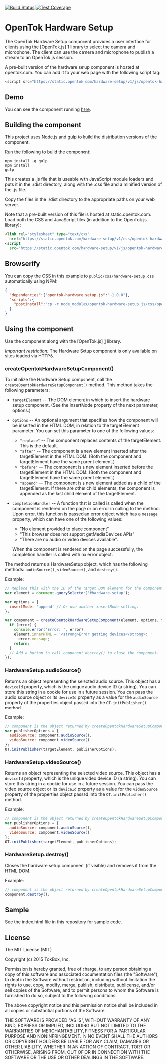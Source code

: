 [![Build Status](https://travis-ci.org/opentok/opentok-hardware-setup.js.svg)](https://travis-ci.org/opentok/opentok-hardware-setup.js)
[![Test Coverage](https://codeclimate.com/github/opentok/opentok-hardware-setup.js/badges/coverage.svg)](https://codeclimate.com/github/opentok/opentok-hardware-setup.js/coverage)

OpenTok Hardware Setup
======================

The OpenTok Hardware Setup component provides a user interface for clients
using the [OpenTok.js] [1] library to select the camera and microphone. The
client can use the camera and microphone to publish a stream to an OpenTok.js
session.

A pre-built version of the hardware setup component is hosted at opentok.com.
You can add it to your web page with the following script tag:

```js
<script src="https://static.opentok.com/hardware-setup/v1/js/opentok-hardware-setup.min.js"></script>
```

Demo
----

You can see the component running [here](https://opentok.github.io/opentok-hardware-setup.js/).

Building the component
----------------------

This project uses [Node.js][2] and [gulp][3] to build the distribution
versions of the component.

Run the following to build the component:

    npm install -g gulp
    npm install
    gulp

This creates a .js file that is useable with JavaScript module loaders and
puts it in the ./dist directory, along with the .css file and a minified version
of the .js file.

Copy the files in the ./dist directory to the appropriate paths on your
web server.

Note that a pre-built version of this file is hosted at static.opentok.com.
Load both the CSS and JavaScript files (in addition to the OpenTok.js library):

```html
<link rel="stylesheet" type="text/css"
  href="https://static.opentok.com/hardware-setup/v1/css/opentok-hardware-setup.css">
<script
  src="https://static.opentok.com/hardware-setup/v1/js/opentok-hardware-setup.js"></script>
```

Browserify
----------

You can copy the CSS in this example to `public/css/hardware-setup.css`
automatically using NPM:

```json
{
  "dependencies":{"opentok-hardware-setup.js":"~1.0.0"},
  "scripts":{
    "postinstall":"cp -r node_modules/opentok-hardware-setup.js/css/opentok-hardware-setup.css public/css/opentok-hardware-setup.css"
  }
}
```

Using the component
-------------------

Use the component along with the [OpenTok.js] [1] library.

*Important restriction:* The Hardware Setup component is only available on sites loaded
via HTTPS.

### createOpentokHardwareSetupComponent()

To initialize the Hardware Setup component, call the
`createOpentokHardwareSetupComponent()` method. This method takes the following
parameters:

* `targetElement` -- The DOM element in which to insert the hardware setup
component. (See the insertMode property of the next parameter, options.)

* `options` -- An optional argument that specifies how the component will be
inserted in the HTML DOM, in relation to the targetElement parameter. You can
set this parameter to one of the following values:

  * `"replace"` -- The component replaces contents of the targetElement. This is
the default.
  * `"after"` -- The component is a new element inserted after the targetElement in
the HTML DOM. (Both the component and targetElement have the same parent
element.)
  * `"before"` -- The component is a new element inserted before the targetElement
in the HTML DOM. (Both the component and targetElement have the same parent
element.)
  * `"append"` -- The component is a new element added as a child of the
targetElement. If there are other child elements, the component is appended as
the last child element of the targetElement.

* `completionHandler` -- A function that is called is called when the component
is rendered on the page or on error in calling to the method. Upon error, this
function is passed an error object which has a `message` property, which can
have one of the following values:

  * "No element provided to place component"
  * "This browser does not support getMediaDevices APIs"
  * "There are no audio or video devices available".

  When the component is rendered on the page successfully, the completion
  handler is called with no error object.

The method returns a HardwareSetup object, which has the following methods:
`audioSource()`, `videoSource()`, and `destroy()`.

Example:

```javascript
// Replace this with the ID of the target DOM element for the component
var element = document.querySelector('#hardware-setup');

var options = {
  insertMode: 'append' // Or use another insertMode setting.
};

var component = createOpentokHardwareSetupComponent(element, options, function(error) {
  if (error) {
    console.error('Error: ', error);
    element.innerHTML = '<strong>Error getting devices</strong>: '
      error.message;
    return;
  }
  // Add a button to call component.destroy() to close the component.
});
```

### HardwareSetup.audioSource()

Returns an object representing the selected audio source. This object has a
`deviceId` property, which is the unique audio device ID (a string). You can
store this string in a cookie for use in a future session. You can pass the
audio source object or its `deviceId` property as a value for the `audioSource`
property of the properties object passed into the `OT.initPublisher()` method.

Example:

```javascript
// component is the object returned by createOpentokHardwareSetupComponent()
var publisherOptions = {
  audioSource: component.audioSource(),
  videoSource: component.videoSource()
};
OT.initPublisher(targetElement, publisherOptions);
```

### HardwareSetup.videoSource()

Returns an object representing the selected video source. This object has a
`deviceId` property, which is the unique video device ID (a string). You can
store this string in a cookie for use in a future session. You can pass the
video source object or its `deviceId` property as a value for the `videoSource`
property of the properties object passed into the `OT.initPublisher()` method.

Example:

```javascript
// component is the object returned by createOpentokHardwareSetupComponent()
var publisherOptions = {
  audioSource: component.audioSource(),
  videoSource: component.videoSource()
};
OT.initPublisher(targetElement, publisherOptions);
```

### HardwareSetup.destroy()

Closes the hardware setup component (if visible) and removes it from the
HTML DOM.

Example:

```javascript
// component is the object returned by createOpentokHardwareSetupComponent()
component.destroy();
```

Sample
------

See the index.html file in this repository for sample code.

License
-------

The MIT License (MIT)

Copyright (c) 2015 TokBox, Inc.

Permission is hereby granted, free of charge, to any person obtaining a copy
of this software and associated documentation files (the "Software"), to deal
in the Software without restriction, including without limitation the rights
to use, copy, modify, merge, publish, distribute, sublicense, and/or sell
copies of the Software, and to permit persons to whom the Software is
furnished to do so, subject to the following conditions:

The above copyright notice and this permission notice shall be included in all
copies or substantial portions of the Software.

THE SOFTWARE IS PROVIDED "AS IS", WITHOUT WARRANTY OF ANY KIND, EXPRESS OR
IMPLIED, INCLUDING BUT NOT LIMITED TO THE WARRANTIES OF MERCHANTABILITY,
FITNESS FOR A PARTICULAR PURPOSE AND NONINFRINGEMENT. IN NO EVENT SHALL THE
AUTHORS OR COPYRIGHT HOLDERS BE LIABLE FOR ANY CLAIM, DAMAGES OR OTHER
LIABILITY, WHETHER IN AN ACTION OF CONTRACT, TORT OR OTHERWISE, ARISING FROM,
OUT OF OR IN CONNECTION WITH THE SOFTWARE OR THE USE OR OTHER DEALINGS IN THE
SOFTWARE.


[1]: https://tokbox.com/opentok/libraries/client/js/
[2]: http://nodejs.org/
[3]: http://gulpjs.com/
